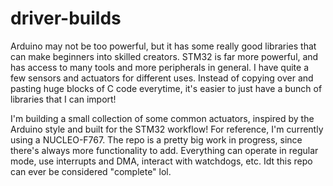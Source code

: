 # driver-builds

Arduino may not be too powerful, but it has some really good libraries that can make beginners into skilled creators. STM32 is far more powerful, and has access to many tools and more peripherals in general. I have quite a few sensors and actuators for different uses. Instead of copying over and pasting huge blocks of C code everytime, it's easier to just have a bunch of libraries that I can import!

I'm building a small collection of some common actuators, inspired by the Arduino style and built for the STM32 workflow! For reference, I'm currently using a NUCLEO-F767. The repo is a pretty big work in progress, since there's always more functionality to add. Everything can operate in regular mode, use interrupts and DMA, interact with watchdogs, etc. Idt this repo can ever be considered "complete" lol.

